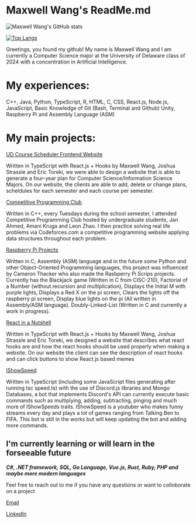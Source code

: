 # Maxwell Wang's ReadMe.md
![Maxwell Wang's GitHub stats](https://github-readme-stats.vercel.app/api?username=mwang840&theme=dark&show_icons=true)

[![Top Langs](https://github-readme-stats.vercel.app/api/top-langs/?username=mwang840&exclude_repo=Population-Analysis&theme=darcula)](https://github.com/mwang840/github-readme-stats)


Greetings, you found my github! My name is Maxwell Wang and I am currently a Computer Science major at the University of Delaware class of 2024 with a concentration in Artificial Intelligence. 

<h1>My experiences:</h1>

C++, Java, Python, TypeScript, R, HTML, C, CSS, React.js, Node.js, JavaScript, Basic Knowledge of Git (Bash, Terminal and Github) Unity, Raspberry Pi and Assembly Language (ASM)

<h1>My main projects:</h1>

[UD Course Scheduler Frontend Website](https://github.com/UD-CISC275-S22/cis-scheduler-team-007)

<p>Written in TypeScript with React.js + Hooks by Maxwell Wang, Joshua Strassle and Eric Toreki, we were able to design a website that is able to generate a four-year plan for Computer Science/Information Science Majors. On our website, the clients are able to add, delete or change plans, scheldules for each semester and each course per semester. </p>
 

[Competitive Programming Club](https://github.com/mwang840/CompetiveProgramming)

<p>Written in C++, every Tuesdays during the school semester, I attended Competitive Programming Club hosted by undergraduate students, Jan Ahmed, Amani Kruga and
Leon Zhao. I then practice solving real life problems via Codeforces.com a competitive programming website applying data structures throughout each problem.</p>


[Raspberry Pi Projects](https://github.com/mwang840/PiProjectsNScripts)

<p>Written in C, Assembly (ASM) language and in the future some Python and other Object-Oriented Programming languages, this project was influenced by Cameron Thacker who also made the Rasbperry Pi Scrips projects. Currently has the Blackjack game (Written in C from CISC-210), Factorial of a Number (without recursion and multiplication), Displays the Initial M with purple lights, Displays a Red X on the pi screen, Clears the lights off the raspberry pi screen, Display blue lights on the pi (All written in Assembly/ASM language). Doubly-Linked-List (Written in C and currently a work in progress).</p>

[React in a Nutshell](https://github.com/mwang840/React-In-A-nutshell)

<p>Written in TypeScript with React.js + Hooks by Maxwell Wang, Joshua Strassle and Eric Toreki, we designed a website that describes what react hooks are and how the react hooks should be used properly when making a website. On our website the client can see the description of react hooks and can click buttons to show React.js based memes</p>

[IShowSpeed](https://github.com/mwang840/IShowSpeed)
<p>Written in TypeScript (including some JavaScript files generating after running tsc speed.ts) with the use of Discord.js libraries and Mongo Databases, a bot that implements Discord's API can currently execute basic commands such as multiplying, adding, subtracting, pinging and much more of IShowSpeeds traits. IShowSpeed is a youtuber who makes funny streams every day and plays a lot of games ranging from Talking Ben to FIFA. This bot is still in the works but will keep updating the bot and adding more commands.

<h2> I'm currently learning or will learn in the forseeable future</h2>

***C#, .NET framework, SQL, Go Language, Vue.js, Rust, Ruby, PHP and maybe more modern languages***

Feel free to reach out to me if you have any questions or want to colloborate on a project

[Email](mailto:maxwang@udel.edu)

[LinkedIn](https://www.linkedin.com/in/maxwell-wang-02595a1b9/)


